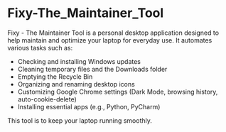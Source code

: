 # Fixy-The_Maintainer_Tool
 
Fixy - The Maintainer Tool is a personal desktop application designed to help maintain and optimize your laptop for everyday use. It automates various tasks such as:
- Checking and installing Windows updates
- Cleaning temporary files and the Downloads folder
- Emptying the Recycle Bin
- Organizing and renaming desktop icons
- Customizing Google Chrome settings (Dark Mode, browsing history, auto-cookie-delete)
- Installing essential apps (e.g., Python, PyCharm)

This tool is to keep your laptop running smoothly.


